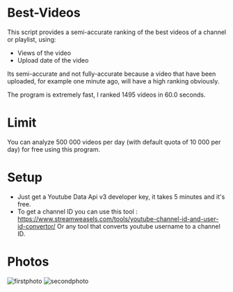 # Best-Videos
This script provides a semi-accurate ranking of the best videos of a channel or playlist, using: 
-	Views of the video
-	Upload date of the video

Its semi-accurate and not fully-accurate because a video that have been uploaded, for example
one minute ago, will have a high ranking obviously.

The program is extremely fast, I ranked 1495 videos in 60.0 seconds.

# Limit
You can analyze 500 000 videos per day (with default quota of 10 000 per day) for free using this program.

# Setup
- Just get a Youtube Data Api v3 developer key, it takes 5 minutes and it's free.
- To get a channel ID you can use this tool : https://www.streamweasels.com/tools/youtube-channel-id-and-user-id-convertor/
Or any tool that converts youtube username to a channel ID.

# Photos

![firstphoto](https://user-images.githubusercontent.com/126346163/222781285-4df899f3-300c-46e7-98ca-c14c1be8b8ef.PNG)
![secondphoto](https://user-images.githubusercontent.com/126346163/222781303-c2d69f7a-6565-473b-8a5c-8c52e80e4d25.PNG)
